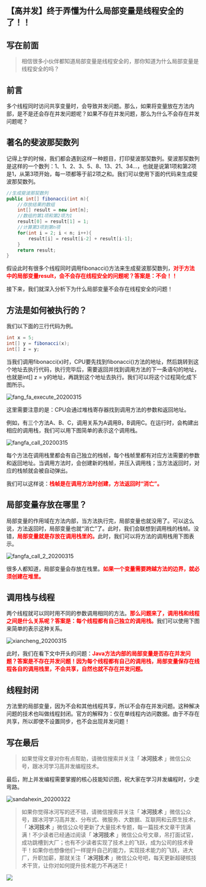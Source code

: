 ## 【高并发】终于弄懂为什么局部变量是线程安全的了！！

## 写在前面

> 相信很多小伙伴都知道局部变量是线程安全的，那你知道为什么局部变量是线程安全的吗？

## 前言

多个线程同时访问共享变量时，会导致并发问题。那么，如果将变量放在方法内部，是不是还会存在并发问题呢？如果不存在并发问题，那么为什么不会存在并发问题呢？

## 著名的斐波那契数列

记得上学的时候，我们都会遇到这样一种题目，打印斐波那契数列。斐波那契数列是这样的一个数列：1、1、2、3、5、8、13、21、34...，也就是说第1项和第2项是1，从第3项开始，每一项都等于前2项之和。我们可以使用下面的代码来生成斐波那契数列。

```java
//生成斐波那契数列
public int[] fibonacci(int n){
    //存放结果的数组
    int[] result = new int[n];
    //数组的第1项和第2项为1
    result[0] = result[1] = 1;
    //计算第3项到第n项
    for(int i = 2; i < n; i++){
        result[i] = result[i-2] + result[i-1];
    }
    return result;
}
```

假设此时有很多个线程同时调用fibonacci()方法来生成斐波那契数列，<font color="#FF0000">**对于方法中的局部变量result，会不会存在线程安全的问题呢？答案是：不会！！**</font>

接下来，我们就深入分析下为什么局部变量不会存在线程安全的问题！

## 方法是如何被执行的？

我们以下面的三行代码为例。

```java
int x = 5;
int[] y = fibonacci(x);
int[] z = y;
```

当我们调用fibonacci(x)时，CPU要先找到fibonacci()方法的地址，然后跳转到这个地址去执行代码，执行完毕后，需要返回并找到调用方法的下一条语句的地址，也就是int[] z = y的地址，再跳到这个地址去执行。我们可以将这个过程简化成下图所示。

![fang_fa_execute_20200315](images/fang_fa_execute_20200315.jpg)

这里需要注意的是：CPU会通过堆栈寄存器找到调用方法的参数和返回地址。

例如，有三个方法A、B、C，调用关系为A调用B，B调用C。在运行时，会构建出相应的调用栈，我们可以用下图简单的表示这个调用栈。

![fangfa_call_20200315](images/fangfa_call_20200315.jpg)

每个方法在调用栈里都会有自己独立的栈帧，每个栈帧里都有对应方法需要的参数和返回地址。当调用方法时，会创建新的栈帧，并压入调用栈；当方法返回时，对应的栈帧就会被自动弹出。

我们可以这样说：<font color="#FF0000">**栈帧是在调用方法时创建，方法返回时“消亡”。**</font>

## 局部变量存放在哪里？

局部变量的作用域在方法内部，当方法执行完，局部变量也就没用了。可以这么说，方法返回时，局部变量也就“消亡”了。此时，我们会联想到调用栈的栈帧。没错，<font color="#FF0000">**局部变量就是存放在调用栈里的。**</font>此时，我们可以将方法的调用栈用下图表示。

![fangfa_call_2_20200315](images/fangfa_call_2_20200315.jpg)

很多人都知道，局部变量会存放在栈里。<font color="#FF0000">**如果一个变量需要跨越方法的边界，就必须创建在堆里。**</font>

## 调用栈与线程

两个线程就可以同时用不同的参数调用相同的方法。<font color="#FF0000">**那么问题来了，调用栈和线程之间是什么关系呢？答案是：每个线程都有自己独立的调用栈。**</font>我们可以使用下图来简单的表示这种关系。

![xiancheng_20200315](images/xiancheng_20200315.jpg)

此时，我们在看下文中开头的问题：<font color="#FF0000">**Java方法内部的局部变量是否存在并发问题？答案是不存在并发问题！因为每个线程都有自己的调用栈，局部变量保存在线程各自的调用栈里，不会共享，自然也就不存在并发问题。**</font>

## 线程封闭

方法里的局部变量，因为不会和其他线程共享，所以不会存在并发问题。这种解决问题的技术也叫做线程封闭。官方的解释为：仅在单线程内访问数据。由于不存在共享，所以即使不设置同步，也不会出现并发问题！

## 写在最后

> 如果觉得文章对你有点帮助，请微信搜索并关注「 **冰河技术** 」微信公众号，跟冰河学习高并发编程技术。

最后，附上并发编程需要掌握的核心技能知识图，祝大家在学习并发编程时，少走弯路。

![sandahexin_20200322](images/sandahexin_20200322.jpg)


> 如果你觉得冰河写的还不错，请微信搜索并关注「 **冰河技术** 」微信公众号，跟冰河学习高并发、分布式、微服务、大数据、互联网和云原生技术，「 **冰河技术** 」微信公众号更新了大量技术专题，每一篇技术文章干货满满！不少读者已经通过阅读「 **冰河技术** 」微信公众号文章，吊打面试官，成功跳槽到大厂；也有不少读者实现了技术上的飞跃，成为公司的技术骨干！如果你也想像他们一样提升自己的能力，实现技术能力的飞跃，进大厂，升职加薪，那就关注「 **冰河技术** 」微信公众号吧，每天更新超硬核技术干货，让你对如何提升技术能力不再迷茫！


![](https://img-blog.csdnimg.cn/20200906013715889.png)






